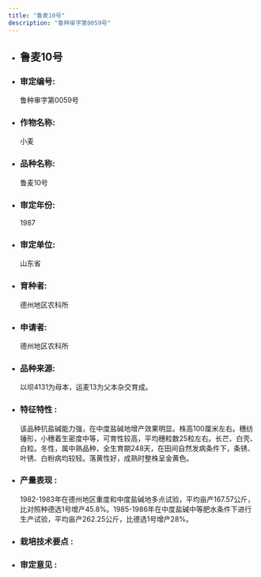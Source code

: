 ```yaml
---
title: "鲁麦10号"
description: "鲁种审字第0059号"
---
```

* ## 鲁麦10号
* ###  审定编号:  
   鲁种审字第0059号

*  ### 作物名称:  
   小麦

*   ###  品种名称: 
    鲁麦10号

*   ### 审定年份: 
    1987

*   ### 审定单位:  
    山东省

*   ### 育种者:  
    德州地区农科所

*   ### 申请者:  
    德州地区农科所

*   ### 品种来源:  
    以坝4131为母本，运麦13为父本杂交育成。

*   ### 特征特性 : 
    该品种抗盐碱能力强，在中度盐碱地增产效果明显。株高100厘米左右。穗纺锤形，小穗着生密度中等，可育性较高，平均穗粒数25粒左右。长芒、白壳、白粒。冬性，属中熟品种，全生育期248天，在田间自然发病条件下，条锈、叶锈、白粉病均较轻。落黄性好，成熟时整株呈金黄色。

*   ### 产量表现 : 
    1982-1983年在德州地区重度和中度盐碱地多点试验，平均亩产167.57公斤，比对照种德选1号增产45.8%。1985-1986年在中度盐碱中等肥水条件下进行生产试验，平均亩产262.25公斤，比德选1号增产28%。

*   ### 栽培技术要点 : 
    

*   ### 审定意见 : 
    
